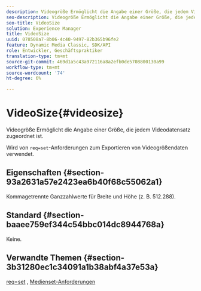 ```yaml
---
description: Videogröße Ermöglicht die Angabe einer Größe, die jedem Videodatensatz zugeordnet ist.
seo-description: Videogröße Ermöglicht die Angabe einer Größe, die jedem Videodatensatz zugeordnet ist.
seo-title: VideoSize
solution: Experience Manager
title: VideoSize
uuid: 078508a7-8b06-4c40-9497-82b365b96fe2
feature: Dynamic Media Classic, SDK/API
role: Entwickler, Geschäftspraktiker
translation-type: tm+mt
source-git-commit: 469d1a5c43a972116a8a2efb0de5708800130a99
workflow-type: tm+mt
source-wordcount: '74'
ht-degree: 6%

---
```



# VideoSize{#videosize}

Videogröße Ermöglicht die Angabe einer Größe, die jedem Videodatensatz zugeordnet ist.

Wird von `req=set`-Anforderungen zum Exportieren von Videogrößendaten verwendet.

## Eigenschaften {#section-93a2631a57e2423ea6b40f68c55062a1}

Kommagetrennte Ganzzahlwerte für Breite und Höhe (z. B. 512.288).

## Standard {#section-baaee759ef344c54bbc014dc8944768a}

Keine.

## Verwandte Themen {#section-3b31280ec1c34091a1b38abf4a37e53a}

[req=set](/help/aem-is-ir-api/is-api/http-ref/image-serving-api-ref/c-http-protocol-reference/c-command-reference/r-req/r-set.md) ,  [Medienset-Anforderungen](/help/aem-is-ir-api/is-api/http-ref/image-serving-api-ref/c-http-protocol-reference/c-syntax-and-features/r-media-set-requests.md)
